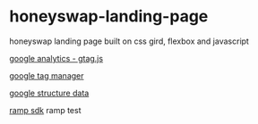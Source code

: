# honeyswap-landing-page

honeyswap landing page built on css gird, flexbox and javascript

[google analytics - gtag.js](https://developers.google.com/analytics "analytics docs")

[google tag manager](https://developers.google.com/tag-manager/devguide "google tag manager docs")

[google structure data](https://developers.google.com/search/docs/guides/intro-structured-data "google structure data docs")

[ramp sdk](https://docs.ramp.network/ "ramp docs")
 ramp test